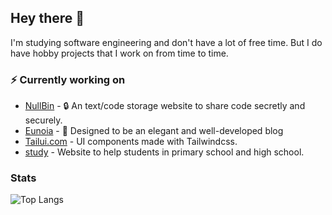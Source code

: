 ## Hey there :wave:

I'm studying software engineering and don't have a lot of free time. But I do have hobby projects that I work on from time to time.

### :zap: Currently working on
- [NullBin](https://github.com/KB885/NullBin) - 🔒 An text/code storage website to share code secretly and securely. 
- [Eunoia](https://github.com/KB885/Eunoia) - 🌝 Designed to be an elegant and well-developed blog
- [Tailui.com](https://tailui.com) - UI components made with Tailwindcss. 
- [study](https://#) - Website to help students in primary school and high school.

### Stats

![Top Langs](https://github-readme-stats.vercel.app/api/top-langs/?username=kb885&layout=compact)

